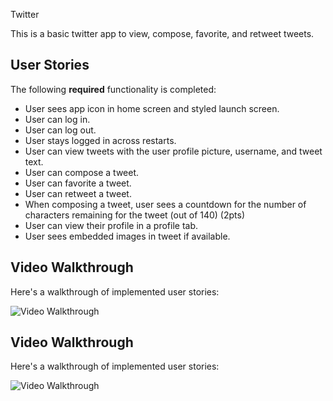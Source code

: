 Twitter

This is a basic twitter app to view, compose, favorite, and retweet tweets.

## User Stories

The following **required** functionality is completed:
* User sees app icon in home screen and styled launch screen. 
* User can log in.
* User can log out. 
* User stays logged in across restarts. 
* User can view tweets with the user profile picture, username, and tweet text. 
* User can compose a tweet.
* User can favorite a tweet.
* User can retweet a tweet.
* When composing a tweet, user sees a countdown for the number of characters remaining for the tweet (out of 140) (2pts)
* User can view their profile in a profile tab.
* User sees embedded images in tweet if available.

## Video Walkthrough

Here's a walkthrough of implemented user stories:

<img src='http://g.recordit.co/1PHvvRcItz.gif' title='Video Walkthrough' width='' alt='Video Walkthrough' />

## Video Walkthrough

Here's a walkthrough of implemented user stories:

<img src='http://g.recordit.co/LCLGPGeF4T.gif' title='Video Walkthrough' width='' alt='Video Walkthrough' />

